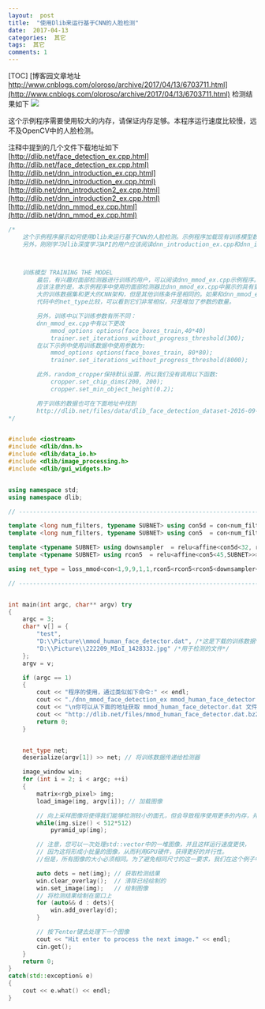 ```yaml
---
layout:  post
title:  "使用Dlib来运行基于CNN的人脸检测"
date:  2017-04-13
categories:  其它
tags:  其它
comments: 1
---
```


[TOC]
[博客园文章地址 http://www.cnblogs.com/oloroso/archive/2017/04/13/6703711.html](http://www.cnblogs.com/oloroso/archive/2017/04/13/6703711.html)
检测结果如下
![](http://images2015.cnblogs.com/blog/693958/201704/693958-20170413141243298-393554728.png)

这个示例程序需要使用较大的内存，请保证内存足够。本程序运行速度比较慢，远不及OpenCV中的人脸检测。

注释中提到的几个文件下载地址如下
[http://dlib.net/face_detection_ex.cpp.html](http://dlib.net/face_detection_ex.cpp.html)
[http://dlib.net/dnn_introduction_ex.cpp.html](http://dlib.net/dnn_introduction_ex.cpp.html)
[http://dlib.net/dnn_introduction2_ex.cpp.html](http://dlib.net/dnn_introduction2_ex.cpp.html)
[http://dlib.net/dnn_mmod_ex.cpp.html](http://dlib.net/dnn_mmod_ex.cpp.html)

```cpp
/*
    这个示例程序展示如何使用Dlib来运行基于CNN的人脸检测。示例程序加载现有训练模型数据，并使用它在图像中查找人脸。CNN模型在运行时比基于HOG模型的检测要精确很多，然而，只有在GPU上执行才能达到较快的速度。例如，在NVIDIA Titan X GPU上，此程序与face_detection_ex.cpp处理图像的速度相同。
    另外，刚刚学习dlib深度学习API的用户应该阅读dnn_introduction_ex.cpp和dnn_introduction2_ex.cpp示例，来了解API的工作原理。有关对象检测方法的介绍，您应该阅读dnn_mmod_ex.cpp



    训练模型 TRAINING THE MODEL
        最后，有兴趣对面部检测器进行训练的用户，可以阅读dnn_mmod_ex.cpp示例程序。
        应该注意的是，本示例程序中使用的面部检测器比dnn_mmod_ex.cpp中展示的具有更
        大的训练数据集和更大的CNN架构，但是其他训练条件是相同的。如果和dnn_mmod_ex.cpp
        代码中的net_type比较，可以看到它们非常相似，只是增加了参数的数量。

        另外，训练中以下训练参数有所不同：
        dnn_mmod_ex.cpp中有以下更改
            mmod_options options(face_boxes_train,40*40)
            trainer.set_iterations_without_progress_threshold(300);
        在以下示例中使用训练数据中使用参数为:
            mmod_options options(face_boxes_train, 80*80);
            trainer.set_iterations_without_progress_threshold(8000);

        此外，random_cropper保持默认设置，所以我们没有调用以下函数:
            cropper.set_chip_dims(200, 200);
            cropper.set_min_object_height(0.2);

        用于训练的数据也可在下面地址中找到
        http://dlib.net/files/data/dlib_face_detection_dataset-2016-09-30.tar.gz
*/


#include <iostream>
#include <dlib/dnn.h>
#include <dlib/data_io.h>
#include <dlib/image_processing.h>
#include <dlib/gui_widgets.h>


using namespace std;
using namespace dlib;

// ----------------------------------------------------------------------------------------

template <long num_filters, typename SUBNET> using con5d = con<num_filters,5,5,2,2,SUBNET>;
template <long num_filters, typename SUBNET> using con5  = con<num_filters,5,5,1,1,SUBNET>;

template <typename SUBNET> using downsampler  = relu<affine<con5d<32, relu<affine<con5d<32, relu<affine<con5d<16,SUBNET>>>>>>>>>;
template <typename SUBNET> using rcon5  = relu<affine<con5<45,SUBNET>>>;

using net_type = loss_mmod<con<1,9,9,1,1,rcon5<rcon5<rcon5<downsampler<input_rgb_image_pyramid<pyramid_down<6>>>>>>>>;

// ----------------------------------------------------------------------------------------


int main(int argc, char** argv) try
{
    argc = 3;
    char* v[] = {
        "test",
        "D:\\Picture\\mmod_human_face_detector.dat", /*这是下载的训练数据*/
        "D:\\Picture\\222209_MIoI_1428332.jpg" /*用于检测的文件*/
    };
    argv = v;

    if (argc == 1)
    {
        cout << "程序的使用，通过类似如下命令:" << endl;
        cout << "./dnn_mmod_face_detection_ex mmod_human_face_detector.dat faces/*.jpg" << endl;
        cout << "\n你可以从下面的地址获取 mmod_human_face_detector.dat 文件:\n";
        cout << "http://dlib.net/files/mmod_human_face_detector.dat.bz2" << endl;
        return 0;
    }


    net_type net;
    deserialize(argv[1]) >> net; // 将训练数据传递给检测器

    image_window win;
    for (int i = 2; i < argc; ++i)
    {
        matrix<rgb_pixel> img;
        load_image(img, argv[i]); // 加载图像

        // 向上采样图像将使得我们能够检测较小的面孔，但会导致程序使用更多的内存，并运行时间更长。
        while(img.size() < 512*512)
            pyramid_up(img);

        // 注意，您可以一次处理std::vector中的一堆图像，并且这样运行速度更快，
        // 因为这将形成小批量的图像，从而利用GPU硬件，获得更好的并行性。
        //但是，所有图像的大小必须相同。为了避免相同尺寸的这一要求，我们在这个例子中单独处理每一张图像。

        auto dets = net(img); // 获取检测结果
        win.clear_overlay();  // 清除已经绘制的
        win.set_image(img);   // 绘制图像
        // 将检测结果绘制在窗口上
        for (auto&& d : dets){
            win.add_overlay(d);
        }

        // 按下enter键去处理下一个图像
        cout << "Hit enter to process the next image." << endl;
        cin.get();
    }
    return 0;
}
catch(std::exception& e)
{
    cout << e.what() << endl;
}
```
